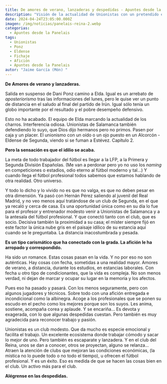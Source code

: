 ```yaml
---
title: De amores de verano, lanzaderas y despedidas - Apuntes desde la Panelais
description: "Visión de la actualidad de Unionistas con un pretendido enfoque reflexivo "
date: 2024-04-24T23:05:00.000Z
imagen: /img/noticias/panelais-reina-2.webp
categorias:
  - Apuntes desde la Panelais
tags:
  - Unionistas
  - Ponz
  - Eldense
  - Fichaje
  - Afición
  - Apuntes desde la Panelais
autor: "Jaime García (Món) "
---
```

**De Amores de verano y lanzaderas.**

Salida en suspenso de Dani Ponz camino a Elda. Igual es un arrebato de *aposteriorismo* tras las informaciones del lunes, pero le quise ver un punto de distancia en el saludo al final del partido de Irún. Igual sólo tenía un globo importante por el resultado y el pobre desempeño defensivo.

Esto no ha acabado. El equipo de Elda marcando la actualidad de los charros. Interferencia odiosa. Unionistas de Salamanca también defendiendo lo suyo, que Dios dijo hermanos pero no primos. Pasen por caja y un placer. El unionismo con un oído o un ojo puesto en un Alcorcón - Eldense de Segunda, viendo si se fuman a Estévez. Capítulo 2.

**Pero la sensación es que el idilio se acaba.**

La meta de todo trabajador del fútbol es llegar a la LFP,  a la Primera y Segunda División Españolas. (Me van a perdonar pero yo no uso los *naming* en competiciones o estadios, odio eterno al fútbol moderno y tal...) Y cuando llega el fútbol profesional todos sabemos que estamos hablando de otra realidad. Otro universo.

Y todo lo dicho y lo vivido no es que no valga, es que no deben pesar en otra dimensión. Ya pasó con Hernán Pérez saliendo al juvenil del Real Madrid, y no veo menos aquí tratándose de un club de Segunda, en el que ya recaló y cerca de casa. Es una oportunidad única como en su día lo fue para el profesor y entrenador modesto venir a Unionistas de Salamanca y a la antesala del fútbol profesional. Y que conectó tanto con el club, que es socio. Decisiva también la proximidad a su casa; el míster siempre fijó en este factor la única nube gris en el paisaje idílico de su estancia aquí cuando se le preguntaba. La distancia inacostumbrada y pesada.

**Es un tipo carismático que ha conectado con la grada. La afición le ha arropado y correspondido.**

Ha sido un romance. Estas cosas pasan en la vida. Y no por eso no son auténticas. Hay cosas con fecha, sometidas a una realidad mayor. Amores de verano, a distancia, durante los estudios, en estancias laborales. Con fecha u otro tipo de condicionantes, que la vida es compleja. No son menos verdad, ni dejan de marcar y ocupar su lugar en la memoria y los afectos.

Pues eso ha pasado y pasará. Con los menos seguramente, pero con algunos jugadores y técnicos. Sobre todo con una afición entregada e incondicional como la albinegra. Acoge a los profesionales que se ponen su escudo en el pecho como los mejores porque son los suyos. Les anima, sostiene, acompaña corea y aplaude. Y se encariña... Es devota y exagerada, con lo que algunas despedidas cuestan. Pero también es muy agradecida para reconocer trabajo y pasión.

Unionistas es un club modesto. Que da mucho es especie emocional  y facilita el trabajo. Un excelente ecosistema donde trabajar cómodo y sacar lo mejor de uno. Pero también es escaparate y lanzadera. Y en el club del Reina, unos se dan a conocer, otros se proyectan, alguno se relanza... Atraen la atención de clubs que mejoran las condiciones económicas, (la mística no lo puede todo o no todo el tiempo), u ofrecen el fútbol profesional. Y es un éxito. Eso es medida de que se hacen las cosas bien en el club. Un activo más para el club.

**Alégrense en las despedidas.**
